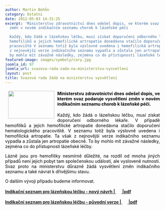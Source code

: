 ```yaml
---
author: Martin Bohůn
category: Ostatní
date: 2012-05-03 14:31:25
excerpt: 'Ministerstvu zdravotnictví dnes odešel dopis, ve kterém svaz podaruje vysvětlení
  změn v novém indikačním seznamu chorob k lázeňské péči

  Každý, kdo žádá o lázeňskou léčbu, musí získat doporučení odborného lékaře V případě
  hemofiliků a jejich hemofilické artropatie donedávna stačilo doporučení hematologického
  pracoviště V seznamu totiž byla výslovně uvedena i hemofilická artropatie Ta však
  z nejnovější verze indikačního seznamu vypadla a zůstala jen artropatie obecně To
  by mohlo mít závažné následky, zejména co do přístupnosti lázeňské léčby'
featured-image: images/symboly/cary.jpg
joomla_id: 97
joomla_url: svazova-rada-zada-na-ministerstvu-vysvetleni
layout: post
title: Svazová rada žádá na ministerstvu vysvětlení
---
```


<h4 style="text-align: justify;">
 <img border="0" height="90" src="{{ site.baseurl }}/images/symboly/cary.jpg" style="float: left; margin-left: 10px; margin-right: 10px;" width="150"/>
 <span style="color: #000000;">
  Ministerstvu zdravotnictví dnes odešel dopis, ve kterém svaz podaruje vysvětlení změn v novém indikačním seznamu chorob k lázeňské péči.
 </span>
</h4>
<p style="text-align: justify;">
 <span style="color: #000000;">
  Každý, kdo žádá o lázeňskou léčbu, musí získat doporučení odborného lékaře. V případě hemofiliků a jejich hemofilické artropatie donedávna stačilo doporučení hematologického pracoviště. V seznamu totiž byla výslovně uvedena i hemofilická artropatie. Ta však z nejnovější verze indikačního seznamu vypadla a zůstala jen artropatie obecně. To by mohlo mít závažné následky, zejména co do přístupnosti lázeňské léčby.
 </span>
</p>
<p style="text-align: justify;">
 <span style="color: #000000;">
  Lázně jsou pro hemofiliky nesmírně důležité, na rozdíl od mnoha jiných případů není jejich pobyt tam společenskou událostí, ale vysloveně nutností. Svaz proto na ministerstvu důrazně žádá vysvětlení změn indikačního seznamu a také návrat k dřívějšímu stavu.
 </span>
</p>
<p>
 <span style="color: #000000;">
  O dalším vývoji případu budeme informovat.
 </span>
</p>
<p>
 <strong>
  <a href="images/dokumenty-pdf-doc/lazne_novy_navrh.pdf" target="_blank" title="Indikační seznam pro lázeňskou léčbu - nový návrh">
   Indikační seznam pro lázeňskou léčbu - nový návrh |
   <img border="0" height="17" src="{{ site.baseurl }}/images/Ikony/ikona_pdf.jpg" width="17"/>
   |pdf
  </a>
 </strong>
</p>
<p>
 <strong>
  <a href="images/dokumenty-pdf-doc/lazne_puvodni_verze.pdf" target="_blank" title="Indikační seznam pro lázeňskou léčbu - původní verze">
   Indikační seznam pro lázeňskou léčbu - původní verze |
   <img border="0" height="17" src="{{ site.baseurl }}/images/Ikony/ikona_pdf.jpg" width="17"/>
   |pdf
  </a>
 </strong>
</p>
<p>
 <span style="color: #000000;">
  <br/>
 </span>
</p>